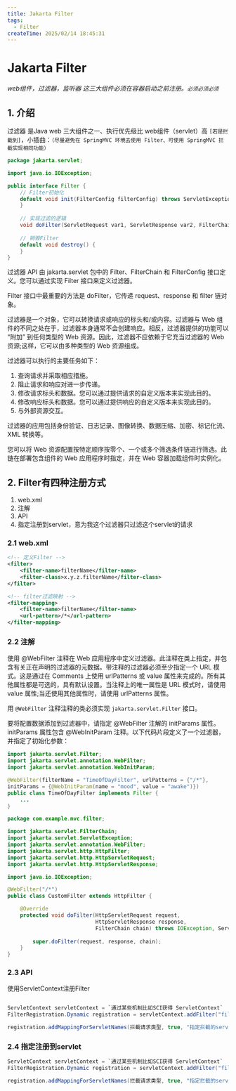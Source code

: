 ```yaml
---
title: Jakarta Filter
tags:
  - Filter
createTime: 2025/02/14 18:45:31
---
```


# Jakarta Filter

*web组件，过滤器，监听器 这三大组件必须在容器启动之前注册。`必须必须必须`*

## 1. 介绍

过滤器 是Java web 三大组件之一、执行优先级比 web组件（servlet）高 `[若是拦截到]`，小插曲：`（尽量避免在 SpringMVC 环境去使用 Filter、可使用 SpringMVC 拦截实现相同功能）`



```java
package jakarta.servlet;

import java.io.IOException;

public interface Filter {
    // Filter初始化
    default void init(FilterConfig filterConfig) throws ServletException {
    }
	
    // 实现过滤的逻辑
    void doFilter(ServletRequest var1, ServletResponse var2, FilterChain var3) throws IOException, ServletException;
	
    // 销毁Filter
    default void destroy() {
    }
}
```



过滤器 API 由 jakarta.servlet 包中的 Filter、FilterChain 和 FilterConfig 接口定义。您可以通过实现 Filter 接口来定义过滤器。

Filter 接口中最重要的方法是 doFilter，它传递 request、response 和 filter 链对象。

过滤器是一个对象，它可以转换请求或响应的标头和/或内容。过滤器与 Web 组件的不同之处在于，过滤器本身通常不会创建响应。相反，过滤器提供的功能可以 “附加” 到任何类型的 Web 资源。因此，过滤器不应依赖于它充当过滤器的 Web 资源;这样，它可以由多种类型的 Web 资源组成。

过滤器可以执行的主要任务如下：

1. 查询请求并采取相应措施。
2. 阻止请求和响应对进一步传递。
3. 修改请求标头和数据。您可以通过提供请求的自定义版本来实现此目的。
4. 修改响应标头和数据。您可以通过提供响应的自定义版本来实现此目的。
5. 与外部资源交互。

过滤器的应用包括身份验证、日志记录、图像转换、数据压缩、加密、标记化流、XML 转换等。

您可以将 Web 资源配置按特定顺序按零个、一个或多个筛选条件链进行筛选。此链在部署包含组件的 Web 应用程序时指定，并在 Web 容器加载组件时实例化。



## 2. Filter有四种注册方式

1. web.xml
2. 注解
3. API
4. 指定注册到servlet，意为我这个过滤器只过滤这个servlet的请求

### 2.1 web.xml

```xml
<!-- 定义Filter -->
<filter>
    <filter-name>filterName</filter-name>
    <filter-class>x.y.z.filterName</filter-class>
</filter>

<!-- filter过滤映射 -->
<filter-mapping>
    <filter-name>filterName</filter-name>
    <url-pattern>/*</url-pattern>
</filter-mapping>
```





### 2.2 注解

使用 @WebFilter 注释在 Web 应用程序中定义过滤器。此注释在类上指定，并包含有关正在声明的过滤器的元数据。带注释的过滤器必须至少指定一个 URL 模式。这是通过在 Comments 上使用 urlPatterns 或 value 属性来完成的。所有其他属性都是可选的，具有默认设置。当注释上的唯一属性是 URL 模式时，请使用 value 属性;当还使用其他属性时，请使用 urlPatterns 属性。

用 `@WebFilter` 注释注释的类必须实现 `jakarta.servlet.Filter` 接口。

要将配置数据添加到过滤器中，请指定 @WebFilter 注解的 initParams 属性。initParams 属性包含 @WebInitParam 注释。以下代码片段定义了一个过滤器，并指定了初始化参数：

```java
import jakarta.servlet.Filter;
import jakarta.servlet.annotation.WebFilter;
import jakarta.servlet.annotation.WebInitParam;

@WebFilter(filterName = "TimeOfDayFilter", urlPatterns = {"/*"},
initParams = {@WebInitParam(name = "mood", value = "awake")})
public class TimeOfDayFilter implements Filter {
    ...
}
```



```java
package com.example.mvc.filter;

import jakarta.servlet.FilterChain;
import jakarta.servlet.ServletException;
import jakarta.servlet.annotation.WebFilter;
import jakarta.servlet.http.HttpFilter;
import jakarta.servlet.http.HttpServletRequest;
import jakarta.servlet.http.HttpServletResponse;

import java.io.IOException;

@WebFilter("/*")
public class CustomFilter extends HttpFilter {

    @Override
    protected void doFilter(HttpServletRequest request, 
                            HttpServletResponse response, 
                            FilterChain chain) throws IOException, ServletException {
        
        super.doFilter(request, response, chain);
    }
}
```



### 2.3 API

使用ServletContext注册Filter

```java

ServletContext servletContext = `通过某些机制比如SCI获得 ServletContext`
FilterRegistration.Dynamic registration = servletContext.addFilter("filterName", "x.y.z.FilterName");

registration.addMappingForServletNames(拦截请求类型, true, "指定拦截的servlet名称");
```



### 2.4 指定注册到servlet

```java
ServletContext servletContext = `通过某些机制比如SCI获得 ServletContext`
FilterRegistration.Dynamic registration = servletContext.addFilter("filterName", "x.y.z.FilterName");

registration.addMappingForServletNames(拦截请求类型, true, "指定拦截的servlet名称");
```

